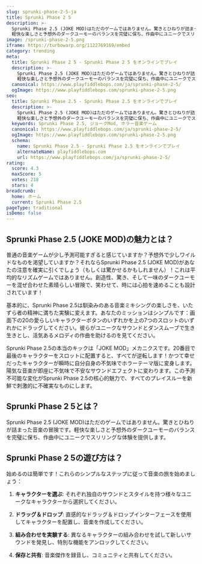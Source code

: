 ```yaml
---
slug: sprunki-phase-2-5-ja
title: Sprunki Phase 2 5
description: >-
  Sprunki Phase 2.5 (JOKE MOD)はただのゲームではありません。驚きとひねりが詰まった音楽の冒険です。
  軽快な楽しさと予想外のダークユーモーのバランスを完璧に保ち、作曲中にユニークでスリリングな体験を提供します。
image: /sprunki-phase-2-5.png
iframe: https://turbowarp.org/1122769169/embed
category: trending
meta:
  title: Sprunki Phase 2 5 - Sprunki Phase 2 5 をオンラインでプレイ
  description: >-
    Sprunki Phase 2.5 (JOKE MOD)はただのゲームではありません。驚きとひねりが詰まった音楽の冒険です。
    軽快な楽しさと予想外のダークユーモーのバランスを完璧に保ち、作曲中にユニークでスリリングな体験を提供します。
  canonical: https://www.playfiddlebops.com/ja/sprunki-phase-2-5/
  ogImage: https://www.playfiddlebops.com/sprunki-phase-2-5.png
seo:
  title: Sprunki Phase 2.5 - Sprunki Phase 2.5 をオンラインでプレイ
  description: >-
    Sprunki Phase 2.5 (JOKE MOD)はただのゲームではありません。驚きとひねりが詰まった音楽の冒険です。
    軽快な楽しさと予想外のダークユーモーのバランスを完璧に保ち、作曲中にユニークでスリリングな体験を提供します。
  keywords: Sprunki Phase 2.5, ジョークMod, ホラー音楽ゲーム
  canonical: https://www.playfiddlebops.com/ja/sprunki-phase-2-5/
  ogImage: https://www.playfiddlebops.com/sprunki-phase-2-5.png
  schema:
    name: Sprunki Phase 2.5 - Sprunki Phase 2.5 をオンラインでプレイ
    alternateName: playfiddlebops.com
    url: https://www.playfiddlebops.com/ja/sprunki-phase-2-5/
rating:
  score: 4.3
  maxScore: 5
  votes: 218
  stars: 4
breadcrumb:
  home: ホーム
  current: Sprunki Phase 2.5
pageType: traditional
isDemo: false
---
```


## Sprunki Phase 2.5 (JOKE MOD)の魅力とは？

普通の音楽ゲームが少し予測可能すぎると感じていますか？予想外で少しワイルドなものを渇望していますか？それならSprunki Phase 2.5 (JOKE MOD)があなたの注意を確実に引くでしょう（もしくは驚かせるかもしれません）！これは平均的なリズムゲームではありません。創造性、驚き、そして一味のダークユーモーを混ぜ合わせた素晴らしい冒険で、笑わせて、時には心拍を速めることも設計されています！

基本的に、Sprunki Phase 2.5は馴染みのある音楽ミキシングの楽しさを、いたずら者の精神に満ちた実験に変えます。あなたのミッションはシンプルです：画面下の20の愛らしいキャラクターボタンのいずれかを上の7つのスロットのいずれかにドラッグしてください。彼らがユニークなサウンドとダンスムーブで生き生きとし、活気あるメロディの作曲を助けるのを見てください。

Sprunki Phase 2.5の本当のキックは「JOKE MOD」メカニクスです。20番目で最後のキャラクターをスロットに配置すると、すべてが逆転します！かつて幸せだったキャラクターが瞬時に自分自身の不気味でホラーテーマ版に変身します。陽気な音楽が即座に不気味で不安なサウンドエフェクトに変わります。この予測不可能な変化がSprunki Phase 2.5の核心的魅力で、すべてのプレイスルーを新鮮で刺激的に不確実なものにします。

## Sprunki Phase 2 5とは？

Sprunki Phase 2.5 (JOKE MOD)はただのゲームではありません。驚きとひねりが詰まった音楽の冒険です。軽快な楽しさと予想外のダークユーモーのバランスを完璧に保ち、作曲中にユニークでスリリングな体験を提供します。

## Sprunki Phase 2 5の遊び方は？

始めるのは簡単です！これらのシンプルなステップに従って音楽の旅を始めましょう：

1. **キャラクターを選ぶ**: それぞれ独自のサウンドとスタイルを持つ様々なユニークなキャラクターから選択してください。

2. **ドラッグ＆ドロップ**: 直感的なドラッグ＆ドロップインターフェースを使用してキャラクターを配置し、音楽を作成してください。

3. **組み合わせを実験する**: 異なるキャラクターの組み合わせを試して新しいサウンドを発見し、特別な機能をアンロックしてください。

4. **保存と共有**: 音楽傑作を録音し、コミュニティと共有してください。